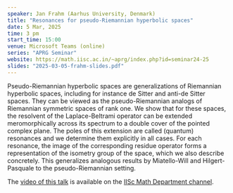 ```yaml
---
speaker: Jan Frahm (Aarhus University, Denmark)
title: "Resonances for pseudo-Riemannian hyperbolic spaces"
date: 5 Mar, 2025
time: 3 pm
start_time: 15:00
venue: Microsoft Teams (online)
series: "APRG Seminar"
website: https://math.iisc.ac.in/~aprg/index.php?id=seminar24-25
slides: "2025-03-05-frahm-slides.pdf"
---
```


Pseudo-Riemannian hyperbolic spaces are generalizations of Riemannian hyperbolic spaces, including for instance de Sitter and anti-de Sitter spaces. They can be
viewed as the pseudo-Riemannian analogs of Riemannian symmetric spaces of rank one. We show that for these spaces, the resolvent of the Laplace-Beltrami operator
can be extended meromorphically across its spectrum to a double cover of the pointed complex plane. The poles of this extension are called (quantum) resonances
and we determine them explicitly in all cases. For each resonance, the image of the corresponding residue operator forms a representation of the isometry group
of the space, which we also describe concretely. This generalizes analogous results by Miatello-Will and Hilgert-Pasquale to the pseudo-Riemannian setting.

The [video of this talk](https://www.youtube.com/watch?v=HcKbKB8_N2k&list=PLQXtaLhI1-1qxOEykh-1WOFkYuIzEE-ev) is available
on the [IISc Math Department channel](https://www.youtube.com/channel/UCR5Igvq9HScQKlPr-0coSIg/playlists).
